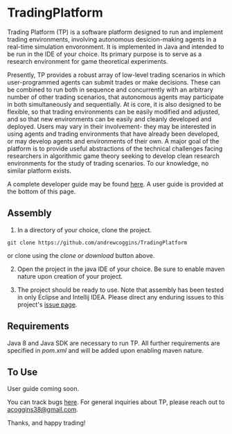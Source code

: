 # TradingPlatform

Trading Platform (TP) is a software platform designed to run and implement trading environments, involving autonomous desicion-making agents in a real-time simulation envoronment. It is implemented in Java and intended to be run in the IDE of your choice. Its primary purpose is to serve as a research environment for game theoretical experiments.

Presently, TP provides a robust array of low-level trading scenarios in which user-programmed agents can submit trades or make decisions. These can be combined to run both in sequence and concurrently with an arbitrary number of other trading scenarios, that autonomous agents may participate in both simultaneously and sequentially. At is core, it is also designed to be flexible, so that trading environments can be easily modified and adjusted, and so that new environments can be easily and cleanly developed and deployed. Users may vary in their involvement- they may be interested in using agents and trading environments that have already been developed, or may develop agents and environments of their own. A major goal of the platform is to provide useful abstractions of the technical challenges facing researchers in algorithmic game theory seeking to develop clean research environments for the study of trading scenarios. To our knowledge, no similar platform exists.

A complete developer guide may be found [here](https://github.com/andrewcoggins/TradingPlatform/wiki). A user guide is provided at the bottom of this page.

## Assembly

1. In a directory of your choice, clone the project. 
```
git clone https://github.com/andrewcoggins/TradingPlatform 
```
or clone using the *clone or download* button above. 

2. Open the project in the java IDE of your choice. Be sure to enable maven nature upon creation of your project.
 
3. The project should be ready to use. Note that assembly has been tested in only Eclipse and Intellij IDEA. Please direct any enduring issues to this project's [issue page](https://github.com/andrewcoggins/TradingPlatform/issues).

## Requirements

Java 8 and Java SDK are necessary to run TP. All further requirements are specified in *pom.xml* and will be added upon enabling maven nature. 

## To Use

User guide coming soon. 

You can track bugs [here](https://github.com/andrewcoggins/TradingPlatform/issues). For general inquiries about TP, please reach out to <acoggins38@gmail.com>.

Thanks, and happy trading! 
